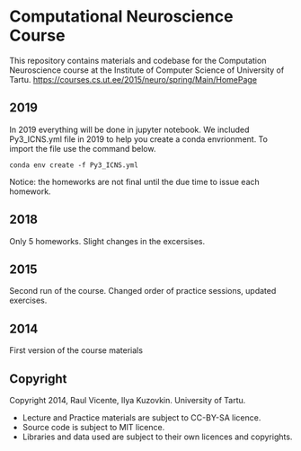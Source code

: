 Computational Neuroscience Course
=================================

This repository contains materials and codebase for the Computation Neuroscience course at the Institute of Computer Science of University of Tartu.
https://courses.cs.ut.ee/2015/neuro/spring/Main/HomePage

2019
----
In 2019 everything will be done in jupyter notebook. We included Py3_ICNS.yml file in 2019 to help you create a conda envrionment. To import the file use the command below.

```
conda env create -f Py3_ICNS.yml
```

Notice: the homeworks are not final until the due time to issue each homework.


2018
----
Only 5 homeworks. Slight changes in the excersises. 

2015
----
Second run of the course. Changed order of practice sessions, updated exercises.

2014
----
First version of the course materials

Copyright
---------
Copyright 2014, Raul Vicente, Ilya Kuzovkin.
University of Tartu.

* Lecture and Practice materials are subject to CC-BY-SA licence. 
* Source code is subject to MIT licence.
* Libraries and data used are subject to their own licences and copyrights.
